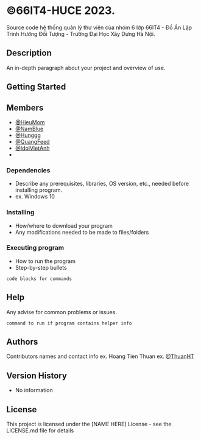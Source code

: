 # ©66IT4-HUCE 2023. 
Source code hệ thống quản lý thư viện của nhóm 6 lớp 66IT4 - Đồ Án Lập Trình Hướng Đối Tượng - Trường Đại Học Xây Dựng Hà Nội.
## Description
An in-depth paragraph about your project and overview of use.
## Getting Started
## Members

* [@HieuMom](https://github.com/matiassingers/awesome-readme)
* [@NamBlue](https://gist.github.com/PurpleBooth/109311bb0361f32d87a2)
* [@Hunggg](https://github.com/dbader/readme-template)
* [@QuangFeed](https://gist.github.com/zenorocha/4526327)
* [@IdolVietAnh](https://gist.github.com/fvcproductions/1bfc2d4aecb01a834b46)
* 
### Dependencies

* Describe any prerequisites, libraries, OS version, etc., needed before installing program.
* ex. Windows 10

### Installing

* How/where to download your program
* Any modifications needed to be made to files/folders

### Executing program

* How to run the program
* Step-by-step bullets
```
code blocks for commands
```

## Help

Any advise for common problems or issues.
```
command to run if program contains helper info
```

## Authors

Contributors names and contact info
ex. Hoang Tien Thuan
ex. [@ThuanHT](https://www.facebook.com/htt268)

## Version History

* No information

## License

This project is licensed under the [NAME HERE] License - see the LICENSE.md file for details


